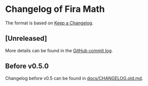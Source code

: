 # Changelog of Fira Math

The format is based on [Keep a Changelog](https://keepachangelog.com).

## [Unreleased]

More details can be found in the [GitHub commit log](https://github.com/firamath/firamath/compare/aa5993b...main).

## Before v0.5.0

Changelog before v0.5 can be found in [docs/CHANGELOG.old.md](https://github.com/firamath/firamath/blob/main/docs/CHANGELOG.old.md).
